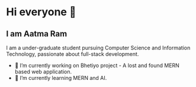 # Hi everyone 👋
###
## I am Aatma Ram

I am a under-graduate student pursuing Computer Science and Information Technology, passionate about full-stack development.

- 🔭 I’m currently working on Bhetiyo project - A lost and found MERN based web application.
- 🌱 I’m currently learning MERN and AI.
